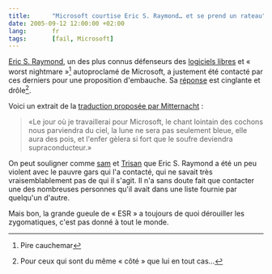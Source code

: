```yaml
--- 
title:      "Microsoft courtise Eric S. Raymond… et se prend un rateau" 
date: 2005-09-12 12:00:00 +02:00
lang:       fr 
tags:       [fail, Microsoft]
---
```


[Eric S. Raymond](http://www.catb.org/~esr/), un des plus connus défenseurs des [logiciels libres](http://www.clever-age.com/actualites/petits-dejeuners/jusqu-aller-avec-logiciel-libre-retours-experiences-perspectives-416.html) et « worst nightmare »[^1] autoproclamé de Microsoft, a justement été contacté par ces derniers pour une proposition d'embauche. Sa [réponse](http://esr.ibiblio.org/index.php?p=208) est cinglante et drôle[^2].

[^1]: Pire cauchemar

[^2]: Pour ceux qui sont du même « côté » que lui en tout cas…

Voici un extrait de la [traduction proposée par Mitternacht](http://www.mitternachts-lied.net/blog/index.php/2005/09/09/206-eric-s-raymond-met-un-rateau-a-microsoft) :

<blockquote>«Le jour où je travaillerai pour Microsoft, le chant lointain des cochons nous parviendra du ciel, la lune ne sera pas seulement bleue, elle aura des pois, et l'enfer gèlera si fort que le soufre deviendra supraconducteur.»</blockquote>

On peut souligner comme [sam](http://www.mitternachts-lied.net/blog/index.php/2005/09/09/206-eric-s-raymond-met-un-rateau-a-microsoft#c1811) et [Trisan](http://www.mitternachts-lied.net/blog/index.php/2005/09/09/206-eric-s-raymond-met-un-rateau-a-microsoft#c1817) que Eric S. Raymond a été un peu violent avec le pauvre gars qui l'a contacté, qui ne savait très vraisemblablement pas de qui il s'agit. Il n'a sans doute fait que contacter une des nombreuses personnes qu'il avait dans une liste fournie par quelqu'un d'autre.

Mais bon, la grande gueule de « ESR » a toujours de quoi dérouiller les zygomatiques, c'est pas donné à tout le monde.
